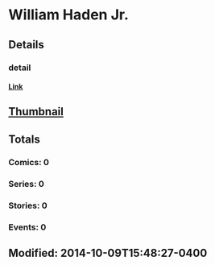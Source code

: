 # William  Haden Jr. 
## Details
### detail
#### [Link](http://marvel.com/comics/creators/12454/william_haden_jr.?utm_campaign=apiRef&utm_source=225578a89fc76f3d20fbffda5d17a88d)
## [Thumbnail](http://i.annihil.us/u/prod/marvel/i/mg/b/40/image_not_available.jpg)
## Totals
### Comics: 0
### Series: 0
### Stories: 0
### Events: 0
## Modified: 2014-10-09T15:48:27-0400